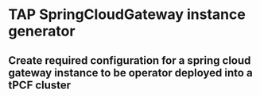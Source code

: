 # TAP SpringCloudGateway instance generator

## Create required configuration for a spring cloud gateway instance to be operator deployed into a tPCF cluster

